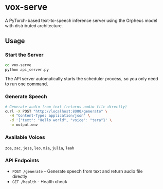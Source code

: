 # vox-serve

A PyTorch-based text-to-speech inference server using the Orpheus model with distributed architecture.

## Usage

### Start the Server
```bash
cd vox-serve
python api_server.py
```

The API server automatically starts the scheduler process, so you only need to run one command.

### Generate Speech
```bash
# Generate audio from text (returns audio file directly)
curl -X POST "http://localhost:8000/generate" \
  -H "Content-Type: application/json" \
  -d '{"text": "Hello world", "voice": "tara"}' \
  -o output.wav
```

### Available Voices
`zoe`, `zac`, `jess`, `leo`, `mia`, `julia`, `leah`

### API Endpoints
- `POST /generate` - Generate speech from text and return audio file directly
- `GET /health` - Health check
